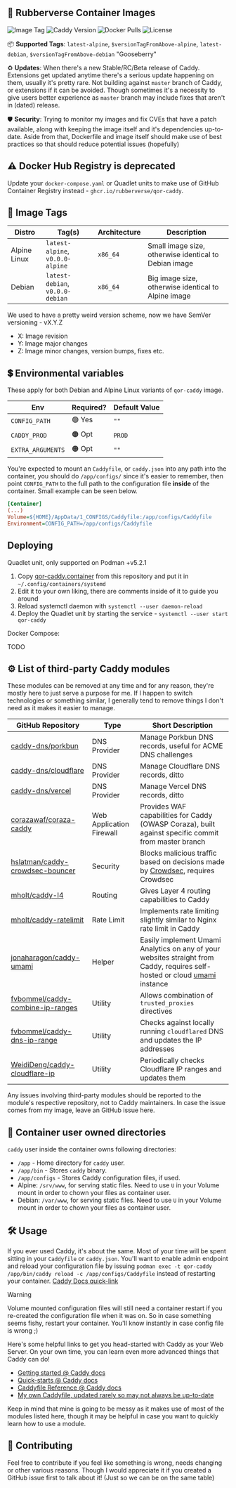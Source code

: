 ## 🦆 Rubberverse Container Images

![Image Tag](https://img.shields.io/github/v/tag/Rubberverse/qor-caddy) ![Caddy Version](https://img.shields.io/badge/Caddy_Version-v2.9.1-brown) ![Docker Pulls](https://img.shields.io/docker/pulls/mrrubberducky/qor-caddy) ![License](https://img.shields.io/github/license/Rubberverse/qor-caddy)

📦 **Supported Tags**: `latest-alpine`, `$versionTagFromAbove-alpine`, `latest-debian`, `$versionTagFromAbove-debian` "Gooseberry"

♻️ **Updates**: When there's a new Stable/RC/Beta release of Caddy. Extensions get updated anytime there's a serious update happening on them, usually it's pretty rare. Not building against `master` branch of Caddy, or extensions if it can be avoided. Though sometimes it's a necessity to give users better experience as `master` branch may include fixes that aren't in (dated) release.

🛡️ **Security**: Trying to monitor my images and fix CVEs that have a patch available, along with keeping the image itself and it's dependencies up-to-date. Aside from that, Dockerfile and image itself should make use of best practices so that should reduce potential issues (hopefully)

## ⚠️ Docker Hub Registry is deprecated

Update your `docker-compose.yaml` or Quadlet units to make use of GitHub Container Registry instead - `ghcr.io/rubberverse/qor-caddy`.

## 🔗 Image Tags

| Distro       | Tag(s)                           | Architecture | Description                                           |
|--------------|----------------------------------|--------------|-------------------------------------------------------|
| Alpine Linux | `latest-alpine`, `v0.0.0-alpine` | `x86_64`     | Small image size, otherwise identical to Debian image |
| Debian       | `latest-debian`, `v0.0.0-debian` | `x86_64`     | Big image size, otherwise identical to Alpine image   |

We used to have a pretty weird version scheme, now we have SemVer versioning - vX.Y.Z

- X: Image revision
- Y: Image major changes
- Z: Image minor changes, version bumps, fixes etc.

## 💲 Environmental variables

These apply for both Debian and Alpine Linux variants of `qor-caddy` image.

| Env               | Required? | Default Value |
|-------------------|-----------|--------------|
| `CONFIG_PATH`     | 🟢 Yes    | `""`         |
| `CADDY_PROD`      | 🟠 Opt    | `PROD`       |
| `EXTRA_ARGUMENTS` | 🟠 Opt    | `""`         |

You're expected to mount an `Caddyfile`, or `caddy.json` into any path into the container, you should do `/app/configs/` since it's easier to remember, then point `CONFIG_PATH` to the full path to the configuration file **inside** of the container. Small example can be seen below.

```ini
[Container]
(...)
Volume=${HOME}/AppData/1_CONFIGS/Caddyfile:/app/configs/Caddyfile
Environment=CONFIG_PATH=/app/configs/Caddyfile
```

## Deploying

Quadlet unit, only supported on Podman +v5.2.1

1. Copy [qor-caddy.container](https://github.com/Rubberverse/qor-caddy/blob/main/qor-caddy.container) from this repository and put it in `~/.config/containers/systemd`
2. Edit it to your own liking, there are comments inside of it to guide you around
3. Reload systemctl daemon with `systemctl --user daemon-reload`
4. Deploy the Quadlet unit by starting the service - `systemctl --user start qor-caddy`

Docker Compose:

TODO

## ⚙️ List of third-party Caddy modules

These modules can be removed at any time and for any reason, they're mostly here to just serve a purpose for me. If I happen to switch technologies or something similar, I generally tend to remove things I don't need as it makes it easier to manage.

| GitHub Repository                                                                            | Type                     | Short Description                                              |
|----------------------------------------------------------------------------------------------|--------------------------|----------------------------------------------------------------|
| [caddy-dns/porkbun](https://github.com/caddy-dns/porkbun)                                    | DNS Provider             | Manage Porkbun DNS records, useful for ACME DNS challenges     |
| [caddy-dns/cloudflare](https://github.com/caddy-dns/cloudflare)                              | DNS Provider             | Manage Cloudflare DNS records, ditto                           |
| [caddy-dns/vercel](https://github.com/caddy-dns/vercel)                                      | DNS Provider             | Manage Vercel DNS records, ditto                               |
| [corazawaf/coraza-caddy](https://github.com/corazawaf/coraza-caddy)                          | Web Application Firewall | Provides WAF capabilities for Caddy (OWASP Coraza), built against specific commit from master branch | 
| [hslatman/caddy-crowdsec-bouncer](https://github.com/hslatman/caddy-crowdsec-bouncer)        | Security                 | Blocks malicious traffic based on decisions made by [Crowdsec](https://crowdsec.net/), requires Crowdsec |
| [mholt/caddy-l4](https://github.com/mholt/caddy-l4)                                          | Routing                  | Gives Layer 4 routing capabilities to Caddy                    |
| [mholt/caddy-ratelimit](github.com/mholt/caddy-ratelimit)                                    | Rate Limit               | Implements rate limiting slightly similar to Nginx rate limit in Caddy |
| [jonaharagon/caddy-umami](https://github.com/jonaharagon/caddy-umami)                        | Helper                   | Easily implement Umami Analytics on any of your websites straight from Caddy, requires self-hosted or cloud [umami](https://umami.is) instance |
| [fvbommel/caddy-combine-ip-ranges](https://github.com/fvbommel/caddy-combine-ip-ranges)      | Utility                  | Allows combination of `trusted_proxies` directives |
| [fvbommel/caddy-dns-ip-range](https://github.com/fvbommel/caddy-dns-ip-range)                | Utility                  | Checks against locally running `cloudflared` DNS and updates the IP addresses |
| [WeidiDeng/caddy-cloudflare-ip](https://github.com/WeidiDeng/caddy-cloudflare-ip)            | Utility                  | Periodically checks Cloudflare IP ranges and updates them |

Any issues involving third-party modules should be reported to the module's respective repository, not to Caddy maintainers. In case the issue comes from my image, leave an GitHub issue here.

## 📂 Container user owned directories

`caddy` user inside the container owns following directories: 

- `/app` - Home directory for `caddy` user.
- `/app/bin` - Stores `caddy` binary.
- `/app/configs` - Stores Caddy configuration files, if used.
- Alpine: `/srv/www`, for serving static files. Need to use `U` in your Volume mount in order to chown your files as container user.
- Debian: `/var/www`, for serving static files. Need to use `U` in your Volume mount in order to chown your files as container user.

## 🛠️ Usage

If you ever used Caddy, it's about the same. Most of your time will be spent sitting in your `Caddyfile` or `caddy.json`. You'll want to enable admin endpoint and reload your configuration file by issuing `podman exec -t qor-caddy /app/bin/caddy reload -c /app/configs/Caddyfile` instead of restarting your container. [Caddy Docs quick-link](https://caddyserver.com/docs/caddyfile/options#admin)

> [!WARNING]
> Volume mounted configuration files will still need a container restart if you re-created the configuration file when it was on. So in case something seems fishy, restart your container. You'll know instantly in case config file is wrong ;)

Here's some helpful links to get you head-started with Caddy as your Web Server. On your own time, you can learn even more advanced things that Caddy can do!

- [Getting started @ Caddy docs](https://caddyserver.com/docs/getting-started)
- [Quick-starts @ Caddy docs](https://caddyserver.com/docs/quick-starts)
- [Caddyfile Reference @ Caddy docs](https://caddyserver.com/docs/caddyfile)
- [My own Caddyfile, updated rarely so may not always be up-to-date](https://github.com/MrRubberDucky/rubberverse.xyz/blob/main/Generic/Configurations/caddy/Caddyfile)

Keep in mind that mine is going to be messy as it makes use of most of the modules listed here, though it may be helpful in case you want to quickly learn how to use a module.

## 🥰 Contributing

Feel free to contribute if you feel like something is wrong, needs changing or other various reasons. Though I would appreciate it if you created a GitHub issue first to talk about it! (Just so we can be on the same table)
